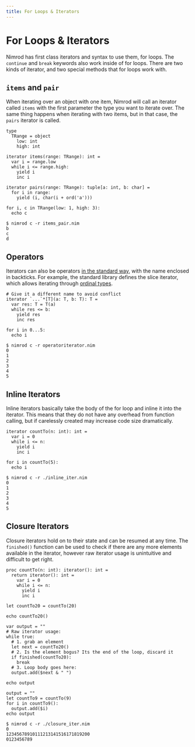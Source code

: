 ```yaml
---
title: For Loops & Iterators
---
```

# For Loops & Iterators

Nimrod has first class iterators and syntax to use them, for loops. The `continue` and `break` keywords also work inside of for loops. There are two kinds of iterator, and two special methods that for loops work with.

## `items` and `pair`

When iterating over an object with one item, Nimrod will call an iterator called `items` with the first parameter the type you want to iterate over. The same thing happens when iterating with two items, but in that case, the `pairs` iterator is called.

``` nimrod
type
  TRange = object
    low: int
    high: int

iterator items(range: TRange): int =
  var i = range.low
  while i <= range.high:
    yield i
    inc i

iterator pairs(range: TRange): tuple[a: int, b: char] =
  for i in range:
    yield (i, char(i + ord('a')))

for i, c in TRange(low: 1, high: 3):
  echo c
```
``` console
$ nimrod c -r items_pair.nim
b
c
d
```

## Operators
Iterators can also be operators [in the standard way](/procs/#operators), with the name enclosed in backticks. For example, the standard library defines the slice iterator, which allows iterating through [ordinal types](/types/enums/#ordinals).

``` nimrod
# Give it a different name to avoid conflict
iterator `...`*[T](a: T, b: T): T =
  var res: T = T(a)
  while res <= b:
    yield res
    inc res

for i in 0...5:
  echo i
```
``` console
$ nimrod c -r operatoriterator.nim
0
1
2
3
4
5
```

## Inline Iterators
Inline iterators basically take the body of the for loop and inline it into the iterator. This means that they do not have any overhead from function calling, but if carelessly created may increase code size dramatically.

``` nimrod
iterator countTo(n: int): int =
  var i = 0
  while i <= n:
    yield i
    inc i

for i in countTo(5):
  echo i
```
```console
$ nimrod c -r ./inline_iter.nim
0
1
2
3
4
5
```


## Closure Iterators
Closure iterators hold on to their state and can be resumed at any time. The `finished()` function can be used to check if there are any more elements available in the iterator, however raw iterator usage is unintuitive and difficult to get right.

``` nimrod
proc countTo(n: int): iterator(): int =
  return iterator(): int =
    var i = 0
    while i <= n:
      yield i
      inc i

let countTo20 = countTo(20)

echo countTo20()

var output = ""
# Raw iterator usage:
while true:
  # 1. grab an element
  let next = countTo20()
  # 2. Is the element bogus? Its the end of the loop, discard it
  if finished(countTo20):
    break
  # 3. Loop body goes here:
  output.add($next & " ")

echo output

output = ""
let countTo9 = countTo(9)
for i in countTo9():
  output.add($i)
echo output
```
```console
$ nimrod c -r ./closure_iter.nim
0
12345678910111213141516171819200
0123456789
```
